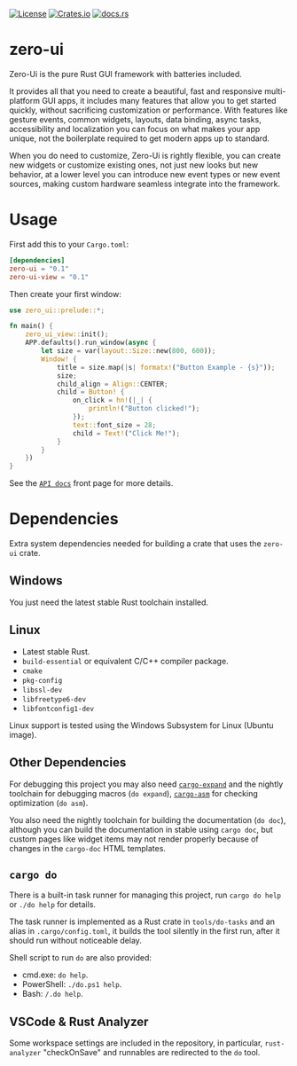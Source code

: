 [![License](https://img.shields.io/badge/License-Apache--2.0-informational)](https://choosealicense.com/licenses/apache-2.0/)
[![Crates.io](https://img.shields.io/crates/v/zero-ui)](https://crates.io/crates/zero-ui)
[![docs.rs](https://img.shields.io/docsrs/zero-ui)](https://docs.rs/zero-ui)

# zero-ui

Zero-Ui is the pure Rust GUI framework with batteries included.

It provides all that you need to create a beautiful, fast and responsive multi-platform GUI apps, it includes many features
that allow you to get started quickly, without sacrificing customization or performance. With features like gesture events,
common widgets, layouts, data binding, async tasks, accessibility and localization
you can focus on what makes your app unique, not the boilerplate required to get modern apps up to standard.

When you do need to customize, Zero-Ui is rightly flexible, you can create new widgets or customize existing ones, not just
new looks but new behavior, at a lower level you can introduce new event types or new event sources, making custom hardware seamless
integrate into the framework.

# Usage

First add this to your `Cargo.toml`:

```toml
[dependencies]
zero-ui = "0.1"
zero-ui-view = "0.1"
```

Then create your first window:

```rust
use zero_ui::prelude::*;

fn main() {
    zero_ui_view::init();
    APP.defaults().run_window(async {
        let size = var(layout::Size::new(800, 600));
        Window! {
            title = size.map(|s| formatx!("Button Example - {s}"));
            size;
            child_align = Align::CENTER;
            child = Button! {
                on_click = hn!(|_| {
                    println!("Button clicked!");
                });
                text::font_size = 28;
                child = Text!("Click Me!");
            }
        }
    })
}
```

See the [`API docs`] front page for more details.

# Dependencies

Extra system dependencies needed for building a crate that uses the `zero-ui` crate.

## Windows

You just need the latest stable Rust toolchain installed.

## Linux

* Latest stable Rust.
* `build-essential` or equivalent C/C++ compiler package.
* `cmake`
* `pkg-config`
* `libssl-dev`
* `libfreetype6-dev`
* `libfontconfig1-dev`

Linux support is tested using the Windows Subsystem for Linux (Ubuntu image).

## Other Dependencies

For debugging this project you may also need [`cargo-expand`]
and the nightly toolchain for debugging macros (`do expand`), [`cargo-asm`] for checking
optimization (`do asm`).

You also need the nightly toolchain for building the documentation (`do doc`), although you can
build the documentation in stable using `cargo doc`, but custom pages like widget items may not
render properly because of changes in the `cargo-doc` HTML templates.

## `cargo do`

There is a built-in task runner for managing this project, run `cargo do help` or `./do help` for details.

The task runner is implemented as a Rust crate in `tools/do-tasks` and an alias in `.cargo/config.toml`,
it builds the tool silently in the first run, after it should run without noticeable delay.

Shell script to run `do` are also provided:
 
 * cmd.exe: `do help`.
 * PowerShell: `./do.ps1 help`.
 * Bash: `/.do help`.

 ## VSCode & Rust Analyzer

Some workspace settings are included in the repository, in particular, `rust-analyzer` "checkOnSave" 
and runnables are redirected to the `do` tool.

[`API docs`]: https://docs.rs/zero-ui
[`cargo-expand`]: https://github.com/dtolnay/cargo-expand
[`cargo-asm`]: https://github.com/gnzlbg/cargo-asm